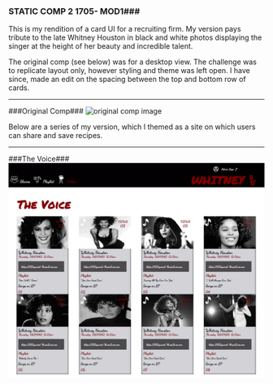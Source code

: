 ### STATIC COMP 2 1705- MOD1###

This is my rendition of a card UI for a recruiting firm. My version pays tribute to the late Whitney Houston in black and white photos displaying the singer at the height of her beauty and incredible talent.

The original comp (see below) was for a desktop view. The challenge was to replicate layout only, however styling and theme was left open. I have since, made an edit on the spacing between the top and bottom row of cards.


-------

###Original Comp###
![original comp image](http://frontend.turing.io/assets/images/static-comp-challenge-2.jpg)

Below are a series of my version, which I themed as a site on which users can share and save recipes.

------------

###The Voice###
<img src="images/STATICCOMP2.png"/>
